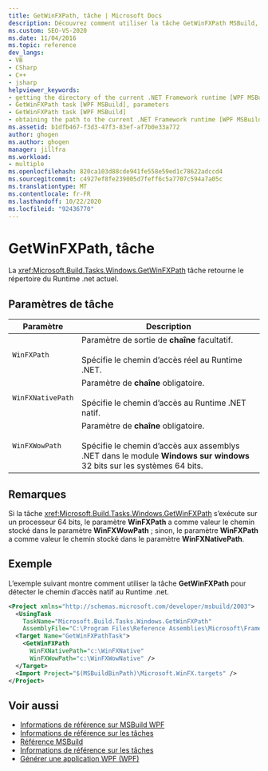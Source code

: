 ```yaml
---
title: GetWinFXPath, tâche | Microsoft Docs
description: Découvrez comment utiliser la tâche GetWinFXPath MSBuild, qui retourne le répertoire du Runtime .NET actuel.
ms.custom: SEO-VS-2020
ms.date: 11/04/2016
ms.topic: reference
dev_langs:
- VB
- CSharp
- C++
- jsharp
helpviewer_keywords:
- getting the directory of the current .NET Framework runtime [WPF MSBuild]
- GetWinFXPath task [WPF MSBuild], parameters
- GetWinFXPath task [WPF MSBuild]
- obtaining the path to the current .NET Framework runtime [WPF MSBuild]
ms.assetid: b1dfb467-f3d3-47f3-83ef-af7b0e33a772
author: ghogen
ms.author: ghogen
manager: jillfra
ms.workload:
- multiple
ms.openlocfilehash: 820ca103d88cde941fe558e59ed1c78622adccd4
ms.sourcegitcommit: c4927ef8fe239005d7feff6c5a7707c594a7a05c
ms.translationtype: MT
ms.contentlocale: fr-FR
ms.lasthandoff: 10/22/2020
ms.locfileid: "92436770"
---
```

# <a name="getwinfxpath-task"></a>GetWinFXPath, tâche

La <xref:Microsoft.Build.Tasks.Windows.GetWinFXPath> tâche retourne le répertoire du Runtime .net actuel.

## <a name="task-parameters"></a>Paramètres de tâche

| Paramètre | Description |
|-------------------| - |
| `WinFXPath` | Paramètre de sortie de **chaîne** facultatif.<br /><br /> Spécifie le chemin d’accès réel au Runtime .NET. |
| `WinFXNativePath` | Paramètre de **chaîne** obligatoire.<br /><br /> Spécifie le chemin d’accès au Runtime .NET natif. |
| `WinFXWowPath` | Paramètre de **chaîne** obligatoire.<br /><br /> Spécifie le chemin d’accès aux assemblys .NET dans le module **Windows sur windows** 32 bits sur les systèmes 64 bits. |

## <a name="remarks"></a>Remarques

 Si la tâche <xref:Microsoft.Build.Tasks.Windows.GetWinFXPath> s’exécute sur un processeur 64 bits, le paramètre **WinFXPath** a comme valeur le chemin stocké dans le paramètre **WinFXWowPath** ; sinon, le paramètre **WinFXPath** a comme valeur le chemin stocké dans le paramètre **WinFXNativePath**.

## <a name="example"></a>Exemple

 L’exemple suivant montre comment utiliser la tâche **GetWinFXPath** pour détecter le chemin d’accès natif au Runtime .net.

```xml
<Project xmlns="http://schemas.microsoft.com/developer/msbuild/2003">
  <UsingTask
    TaskName="Microsoft.Build.Tasks.Windows.GetWinFXPath"
    AssemblyFile="C:\Program Files\Reference Assemblies\Microsoft\Framework\v3.0\PresentationBuildTasks.dll" />
  <Target Name="GetWinFXPathTask">
    <GetWinFXPath
      WinFXNativePath="c:\WinFXNative"
      WinFXWowPath="c:\WinFXWowNative" />
  </Target>
  <Import Project="$(MSBuildBinPath)\Microsoft.WinFX.targets" />
</Project>
```

## <a name="see-also"></a>Voir aussi

- [Informations de référence sur MSBuild WPF](../msbuild/wpf-msbuild-reference.md)
- [Informations de référence sur les tâches](../msbuild/wpf-msbuild-task-reference.md)
- [Référence MSBuild](../msbuild/msbuild-reference.md)
- [Informations de référence sur les tâches](../msbuild/msbuild-task-reference.md)
- [Générer une application WPF (WPF)](/dotnet/framework/wpf/app-development/building-a-wpf-application-wpf)
